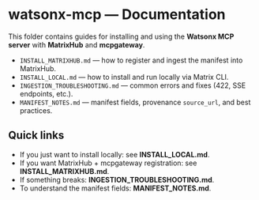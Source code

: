 # watsonx-mcp — Documentation

This folder contains guides for installing and using the **Watsonx MCP server** with **MatrixHub** and **mcpgateway**.

- `INSTALL_MATRIXHUB.md` — how to register and ingest the manifest into MatrixHub.
- `INSTALL_LOCAL.md` — how to install and run locally via Matrix CLI.
- `INGESTION_TROUBLESHOOTING.md` — common errors and fixes (422, SSE endpoints, etc.).
- `MANIFEST_NOTES.md` — manifest fields, provenance `source_url`, and best practices.

## Quick links

- If you just want to install locally: see **INSTALL_LOCAL.md**.
- If you want MatrixHub + mcpgateway registration: see **INSTALL_MATRIXHUB.md**.
- If something breaks: **INGESTION_TROUBLESHOOTING.md**.
- To understand the manifest fields: **MANIFEST_NOTES.md**.
